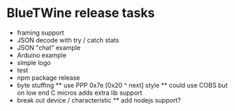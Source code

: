 # BlueTWine release tasks


* framing support
* JSON decode with try / catch stats
* JSON "chat" example
* Arduino example
* simple logo
* test
* npm package release
* byte stuffing
** use PPP 0x7e [0x20 ^ next] style
** could use COBS but on low end C micros adds extra lib support
* break out device / characteristic
** add nodejs support?


